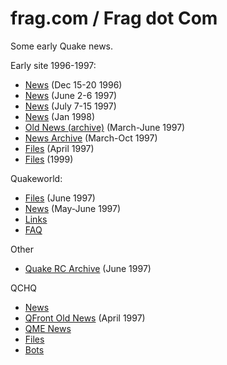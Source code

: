 # frag.com / Frag dot Com

Some early Quake news.

Early site 1996-1997:

* [News](https://web.archive.org/web/19961221110050/http://frag.com/) (Dec 15-20 1996)
* [News](https://web.archive.org/web/19970409125459/http://www.frag.com/main.htm) (June 2-6 1997)
* [News](https://web.archive.org/web/19970720053934/http://www.frag.com/news/) (July 7-15 1997)
* [News](https://web.archive.org/web/19980117184225/http://www.frag.com/news/) (Jan 1998)
* [Old News (archive)](https://web.archive.org/web/19970409132947/http://www.frag.com/oldnews/) (March-June 1997)
* [News Archive](https://web.archive.org/web/19980117184301/http://www.frag.com/news/archives/) (March-Oct 1997)
* [Files](https://web.archive.org/web/19970409125559fw/http://www.frag.com/files.htm) (April 1997)
* [Files](https://web.archive.org/web/19990220180340/http://frag.com/files/) (1999)

Quakeworld:

* [Files](https://web.archive.org/web/19970607035209fw/http://www.frag.com/quakeworld/files.htm) (June 1997)
* [News](https://web.archive.org/web/19970409143501/http://www.frag.com/quakeworld/index.htm) (May-June 1997)
* [Links](https://web.archive.org/web/19970607035307/http://www.frag.com/quakeworld/links.htm)
* [FAQ](https://web.archive.org/web/19970607035015/http://www.frag.com/quakeworld/faq.htm)

Other

* [Quake RC Archive](https://web.archive.org/web/19970607043442/http://www.frag.com/scripts/) (June 1997)

QCHQ

* [News](https://web.archive.org/web/19970409143003/http://www.frag.com:80/qchq/news/index.html)
* [QFront Old News](https://web.archive.org/web/19970607070628/http://www.frag.com:80/qchq/qfront/oldnews.html) (April 1997)
* [QME News](https://web.archive.org/web/19970409151117/http://www.frag.com:80/qchq/qme/news.htm)
* [Files](http://www.frag.com/qchq/files/index.html)
* [Bots](https://web.archive.org/web/19970409150706/http://www.frag.com/qchq/files/bots/bots.html)

